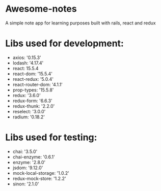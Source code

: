 # Awesome-notes
A simple note app for learning purposes built with rails, react and redux

# Libs used for development:
- axios: '0.15.3'
- lodash: '4.17.4'
- react: 15.5.4
- react-dom: '15.5.4'
- react-redux: '5.0.4'
- react-router-dom: '4.1.1'
- prop-types: '15.5.8'
- redux: '3.6.0'
- redux-form: '6.6.3'
- redux-thunk: '2.2.0'
- reselect: '3.0.0'
- radium: '0.18.2'

# Libs used for testing:
- chai: '3.5.0'
- chai-enzyme: '0.6.1'
- enzyme: '2.8.0'
- jsdom: '9.12.0'
- mock-local-storage: '1.0.2'
- redux-mock-store: '1.2.2'
- sinon: '2.1.0'
